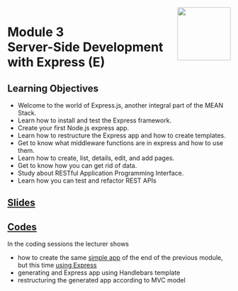 <a href="../">
  <img src="/img/Secure_Full_Stack_MEAN_Developer_logo.png" width="120" align="right">
</a>

# Module 3 <br> Server-Side Development with Express (E)

## Learning Objectives
- Welcome to the world of Express.js, another integral part of the MEAN Stack.
- Learn how to install and test the Express framework.
- Create your first Node.js express app.
- Learn how to restructure the Express app and how to create templates.
- Get to know what middleware functions are in express and how to use them.
- Learn how to create, list, details, edit, and add pages.
- Get to know how you can get rid of data.
- Study about RESTful Application Programming Interface.
- Learn how you can test and refactor REST APIs

## [Slides](./Slides/README.md)

## [Codes](./Codes)

In the coding sessions the lecturer shows
- how to create the same [simple app](../Module%202/Codes/Simple%20Node%20App) of the end of the previous module, but this time [using Express](./Codes/Simple%20Express%20Application)
- generating and Express app using Handlebars template
- restructuring the generated app according to MVC model

